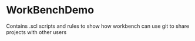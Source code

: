 # WorkBenchDemo
Contains .scl scripts and rules to show how workbench can use git to share projects with other users
